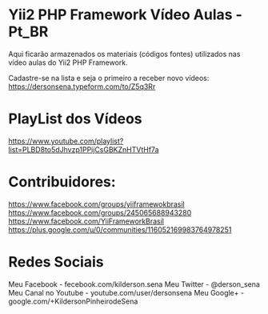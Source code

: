 # Yii2 PHP Framework Vídeo Aulas - Pt_BR
Aqui ficarão armazenados os materiais (códigos fontes) utilizados nas vídeo aulas do Yii2 PHP Framework.

Cadastre-se na lista e seja o primeiro a receber novo vídeos: https://dersonsena.typeform.com/to/Z5q3Rr

# PlayList dos Vídeos
https://www.youtube.com/playlist?list=PLBD8to5dJhvzp1PPijCsGBKZnHTVtHf7a

# Contribuidores:
https://www.facebook.com/groups/yiiframewokbrasil
https://www.facebook.com/groups/245065688943280
https://www.facebook.com/YiiFrameworkBrasil
https://plus.google.com/u/0/communities/116052169983764978251

# Redes Sociais
Meu Facebook - fecebook.com/kilderson.sena
Meu Twitter - @derson_sena
Meu Canal no Youtube - youtube.com/user/dersonsena
Meu Google+ - google.com/+KildersonPinheirodeSena